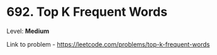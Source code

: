 # 692. Top K Frequent Words

Level: **Medium**

Link to problem - https://leetcode.com/problems/top-k-frequent-words
